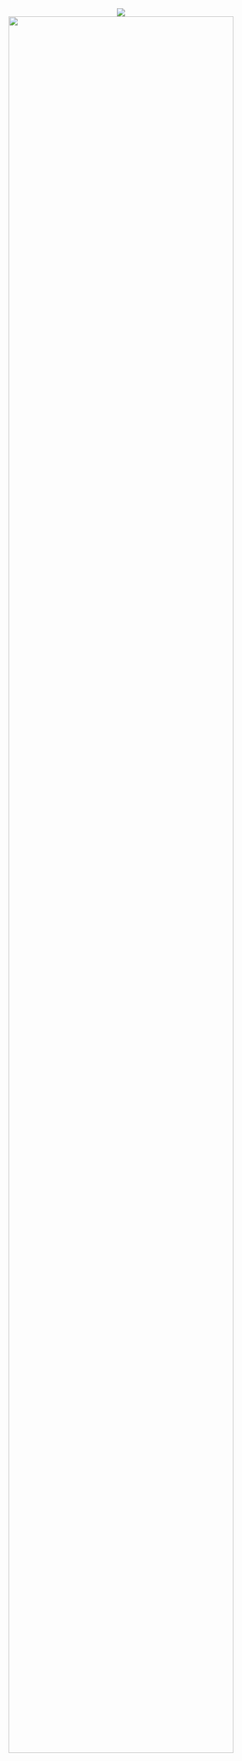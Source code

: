 <!-- ## Hi there 👋 -->

<!--
<a href="https://github.com/nOo9ya">
  <img height=200 align="center" src="https://github-readme-stats.vercel.app/api?username=nOo9ya" />
</a>
<a href="https://github.com/nOo9ya">
  <img height=200 align="center" src="https://github-readme-stats.vercel.app/api/top-langs?username=nOo9ya&layout=compact&langs_count=8&card_width=320" />
</a>
-->

<!--
<a href="https://github.com/nOo9ya" style="align:center">
  <img height=300 align="center" src="https://github-readme-stats.vercel.app/api/top-langs?username=nOo9ya&layout=compact&langs_count=22&card_width=735" />
</a>
-->

<!--
<a href="https://github.com/nOo9ya" style="display:block; align:center; margin-bottom:2rem">
  <img align="center" src="https://github-readme-stats.vercel.app/api/top-langs?username=nOo9ya&layout=compact&langs_count=22&card_width=1200" style="max-width: 100%; min-width:100%" />
</a>
<br /><br />

[![nOo9ya's github activity graph](https://github-readme-activity-graph.vercel.app/graph?username=nOo9ya&theme=github-compact)](https://github.com/nOo9ya)
-->

<a href="https://github.com/nOo9ya" style="display:block; text-align:center">
    <img src="https://github-readme-stats.vercel.app/api/top-langs/?username=nOo9ya&layout=compact&langs_count=22&show_icons=true&card_width=500" style="max-width:100%" />
</a>
<!--
<a href="https://github.com/nOo9ya">
  <img src="https://github-readme-stats.vercel.app/api?username=nOo9ya&show_icons=true" width=56% />
</a>
-->
<a href="https://github.com/nOo9ya" style="display:block; text-align:center">
    <img src="https://github-readme-activity-graph.vercel.app/graph?username=nOo9ya&theme=github-compact&hide_border=true" width="94%" />
</a>


<!--
<a href="https://github.com/anuraghazra/github-readme-stats">
  <img align="center" src="https://github-readme-stats.vercel.app/api/pin/?username=anuraghazra&repo=github-readme-stats" />
</a>
<a href="https://github.com/anuraghazra/convoychat">
  <img align="center" src="https://github-readme-stats.vercel.app/api/pin/?username=anuraghazra&repo=convoychat" />
</a>
-->

<!--
**nOo9ya/nOo9ya** is a ✨ _special_ ✨ repository because its `README.md` (this file) appears on your GitHub profile.

Here are some ideas to get you started:

- 🔭 I’m currently working on ...
- 🌱 I’m currently learning ...
- 👯 I’m looking to collaborate on ...
- 🤔 I’m looking for help with ...
- 💬 Ask me about ...
- 📫 How to reach me: ...
- 😄 Pronouns: ...
- ⚡ Fun fact: ...
-->
